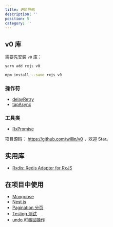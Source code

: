 ```yaml
---
title: 进阶导航
description: ''
position: 5
category: ''
---
```


## v0 库

需要先安装 `v0` 库：

<code-group>
  <code-block label="Yarn" active>

```bash
yarn add rxjs v0
```

  </code-block>
  <code-block label="NPM">

```bash
npm install --save rxjs v0
```

  </code-block>
</code-group>

### 操作符

- [delayRetry](/advanced/delayRetry)
- [tapAsync](/advanced/tapAsync)

### 工具类

- [RxPromise](/advanced/RxPromise)

项目源码： <https://github.com/willin/v0> ，欢迎 Star。

## 实用库

- [Rxdis: Redis Adapter for RxJS](/advanced/rxdis)

## 在项目中使用

- [Mongoose](/mixin/mongoose)
- [Nest.js](/mixin/nestjs)
- [Pagination 分页](/mixin/pagination)
- [Testing 测试](/mixin/testing)
- [undo 可撤回操作](/mixin/undo)

<adsbygoogle></adsbygoogle>
